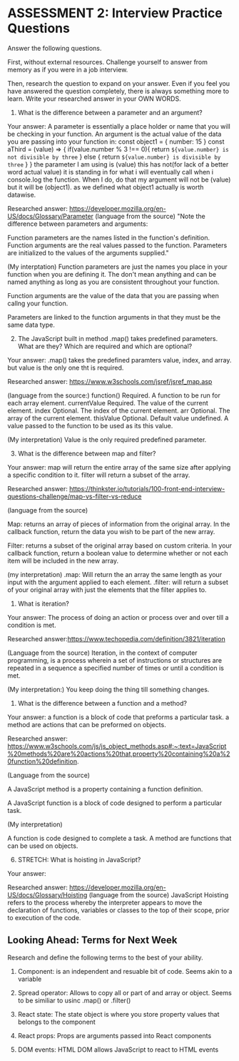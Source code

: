 # ASSESSMENT 2: Interview Practice Questions

Answer the following questions.

First, without external resources. Challenge yourself to answer from memory as if you were in a job interview.

Then, research the question to expand on your answer. Even if you feel you have answered the question completely, there is always something more to learn. Write your researched answer in your OWN WORDS.

1. What is the difference between a parameter and an argument?

Your answer: A parameter is essentially a place holder or name that you will be checking in your function. An argument is the actual value of the data you are passing into your function in:
const object1 = { number: 15 } 
const aThird = (value) => {
    if(value.number % 3 !== 0){
        return `${value.number} is not divisible by three`
    } else {
        return `${value.number} is divisible by three`
    }
}
the parameter I am using is (value) this has not(for lack of a better word actual value) it is standing in for what i will eventually call when i console.log the function. When I do, do that my argument will not be (value) but it will be (object1). as we defined what object1 actually is worth datawise.

Researched answer: https://developer.mozilla.org/en-US/docs/Glossary/Parameter
(language from the source)
"Note the difference between parameters and arguments:

Function parameters are the names listed in the function's definition.
Function arguments are the real values passed to the function.
Parameters are initialized to the values of the arguments supplied."

(My interptation)
Function parameters are just the names you place in your function when you are defining it. The don't mean anything and can be named anything as long as you are consistent throughout your function.

Function arguments are the value of the data that you are passing when callng your function.

Parameters are linked to the function arguments in that they must be the same data type.



2. The JavaScript built in method .map() takes predefined parameters. What are they? Which are required and which are optional?

Your answer: .map() takes the predefined paramters value, index, and array. but value is the only one tht is required.

Researched answer: https://www.w3schools.com/jsref/jsref_map.asp

(language from the source:)
function()	Required. A function to be run for each array element.
currentValue	Required. The value of the current element.
index	Optional. The index of the current element.
arr	Optional. The array of the current element.
thisValue	Optional. Default value undefined. A value passed to the function to be used as its this value.

(My interpretation)
Value is the only required predefined parameter.

3. What is the difference between map and filter?

Your answer: map will return the entire array of the same size after applying a specific condition to it. filter will return a subset of the array.

Researched answer: https://thinkster.io/tutorials/100-front-end-interview-questions-challenge/map-vs-filter-vs-reduce

(language from the source)

Map: returns an array of pieces of information from the original array. In the callback function, return the data you wish to be part of the new array.

Filter: returns a subset of the original array based on custom criteria. In your callback function, return a boolean value to determine whether or not each item will be included in the new array.

(my interpretation)
.map: Will return the an array the same length as your input with the argument applied to each element.
.filter: will return a subset of your original array with just the elements that the filter applies to.

1. What is iteration?

Your answer: The process of doing an action or process over and over till a condition is met.

Researched answer:https://www.techopedia.com/definition/3821/iteration 

(Language from the source)
Iteration, in the context of computer programming, is a process wherein a set of instructions or structures are repeated in a sequence a specified number of times or until a condition is met. 

(My interpretation:) You keep doing the thing till something changes.

1. What is the difference between a function and a method?

Your answer: a function is a block of code that preforms a particular task. a method are actions that can be preformed on objects.

Researched answer: https://www.w3schools.com/js/js_object_methods.asp#:~:text=JavaScript%20methods%20are%20actions%20that,property%20containing%20a%20function%20definition.

(Language from the source)

A JavaScript method is a property containing a function definition.

A JavaScript function is a block of code designed to perform a particular task.

(My interpretation)

A function is code designed to complete a task. A method are functions that can be used on objects.

6. STRETCH: What is hoisting in JavaScript?

Your answer:

Researched answer: https://developer.mozilla.org/en-US/docs/Glossary/Hoisting
(language from the source)
JavaScript Hoisting refers to the process whereby the interpreter appears to move the declaration of functions, variables or classes to the top of their scope, prior to execution of the code.

## Looking Ahead: Terms for Next Week

Research and define the following terms to the best of your ability.

1. Component: is an independent and resuable bit of code. Seems akin to a variable

2. Spread operator: Allows to copy all or part of and array or object. Seems to be similiar to usinc .map() or .filter()

3. React state: The state object is where you store property values that belongs to the component

4. React props: Props are arguments passed into React components

5. DOM events: HTML DOM allows JavaScript to react to HTML events
